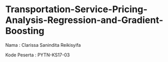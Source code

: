 # Transportation-Service-Pricing-Analysis-Regression-and-Gradient-Boosting

Nama : Clarissa Sanindita Reikisyifa

Kode Peserta : PYTN-KS17-03
